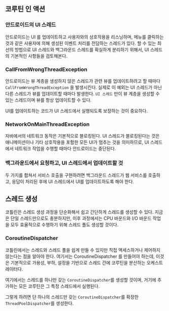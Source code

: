 ## 코루틴 인 액션


### 안드로이드의 UI 스레드

안드로이드는 UI 를 업데이트하고 사용자와의 상호작용을 리스닝하며, 메뉴를 클릭하는 것과 같은 사용자에 의해 생성된 이벤트 처리를 전담하는 스레드가 있다.
할 수 있는 최선의 방법으로 UI 스레드와 백그라운드 스레드를 확실하게 분리하기 위해서, UI 스레드의 기본적인 사항들을 검토해본다.


### CallFromWrongThreadException

안드로이드는 뷰 계층을 생성하지 않은 스레드가 관련 뷰를 업데이트하려고 할 때마다 `CallFromWrongThreadException` 을 발생시킨다.
실제로 이 예외는 UI 스레드가 아닌 다른 스레드가 뷰를 업데이트할 때마다 발생한다. `UI 스레드` 만이 뷰 계층을 생성할 수 있는 스레드이며 뷰를 항상 업데이트할 수 있다.

UI를 업데이트하는 코드가 UI 스레드에서 실행되도록 보장하는 것이 중요하다.

### NetworkOnMainThreadException

자바에서의 네트워크 동작은 기본적으로 블로킹된다. UI 스레드가 블로킹된다는 것은 애니메이션이나 기타 상호작용을 포함한 모든 UI가 멈추는 것을 의미하므로, UI 스레드에서 네트워크 작업을 수행할 때마다 안드로이드는 중단된다.

### 백그라운드에서 요청하고, UI 스레드에서 업데이트할 것

두 가지를 합쳐서 서비스 호출을 구현하려면 백그라운드 스레드가 웹 서비스를 호출하고, 응답이 처리된 후에 UI 스레드에서 UI를 업데이트하도록 해야 한다.

## 스레드 생성

코틀린은 스레드 생성 과정을 단순화해서 쉽고 간단하게 스레드를 생성할 수 있다.
지금은 단일 스레드만으로도 충분하지만, 이후 과정에서는 CPU 바운드와 I/O 바운드 작업을 모두 효율적으로 수행하기 위해 스레드 풀도 생성할 것이다.

### CoroutineDispatcher

코틀린에서는 스레드와 스레드 풀을 쉽게 만들 수 있지만 직접 액세스하거나 제어하지 않는다는 점을 알아야 한다.
여기서는 CoroutineDispatcher 를 만들어야 하는데, 이것은 기본적으로 가용성, 부하, 설정을 기반으로 스레드 간에 코루틴을 분산하는 오케스트레이터다.

여기에서는 스레드를 하나만 갖는 `CoroutineDispatcher`를 생성할 것이며, 거기에 추가하는 모든 코루틴은 그 특정 스레드에서 실행된다.

그렇게 하려면 단 하나의 스레드만 갖는 `CoroutineDispatcher`를 확장한 `ThreadPoolDispatcher`를 생성한다.



